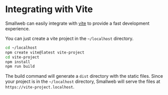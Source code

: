 # Integrating with Vite

Smallweb can easily integrate with [vite](https://vitejs.dev) to provide a fast development experience.

You can just create a vite project in the `~/localhost` directory.

```sh
cd ~/localhost
npm create vite@latest vite-project
cd vite-project
npm install
npm run build
```

The build command will generate a `dist` directory with the static files. Since your project is in the `~/localhost` directory, Smallweb will serve the files at `https://vite-project.localhost`.

